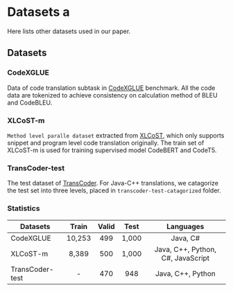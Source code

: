 # Datasets a
Here lists other datasets used in our paper.

## Datasets 

### CodeXGLUE
Data of code translation subtask in [CodeXGLUE](https://microsoft.github.io/CodeXGLUE/) benchmark. All the code data are tokenized to achieve consistency on calculation method of BLEU and CodeBLEU.

### XLCoST-m
`Method level paralle dataset` extracted from [XLCoST](https://github.com/reddy-lab-code-research/XLCoST), which only supports snippet and program level code translation originally. The train set of XLCoST-m is used for training supervised model CodeBERT and CodeT5.

### TransCoder-test
The test dataset of [TransCoder](https://github.com/facebookresearch/CodeGen/tree/main/data/test_dataset). For Java-C++ translations, we catagorize the test set into three levels, placed in `transcoder-test-catagorized` folder.

### Statistics
|Datasets|Train |Valid|Test |Languages|
|---|:-:|:-:|:-:|:-:|
|CodeXGLUE|10,253|499  |1,000|Java, C#|
|XLCoST-m|8,389 |500  |1,000|Java, C++, Python, C#, JavaScript|
|TransCoder-test|- |470  |948|Java, C++, Python|
